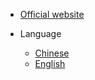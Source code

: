 * [Official website](https://jshook.org)

* Language
  * [Chinese](https://github.com/JsHookApp/Document/tree/main)
  * [English](https://github.com/JsHookApp/Document/tree/lang-en)
